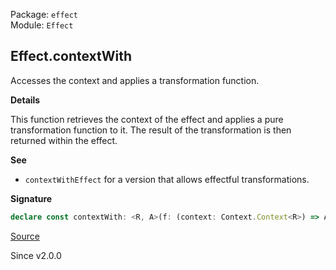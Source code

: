 Package: `effect`<br />
Module: `Effect`<br />

## Effect.contextWith

Accesses the context and applies a transformation function.

**Details**

This function retrieves the context of the effect and applies a pure
transformation function to it. The result of the transformation is then
returned within the effect.

**See**

- `contextWithEffect` for a version that allows effectful transformations.

**Signature**

```ts
declare const contextWith: <R, A>(f: (context: Context.Context<R>) => A) => Effect<A, never, R>
```

[Source](https://github.com/Effect-TS/effect/tree/main/packages/effect/src/Effect.ts#L7417)

Since v2.0.0
